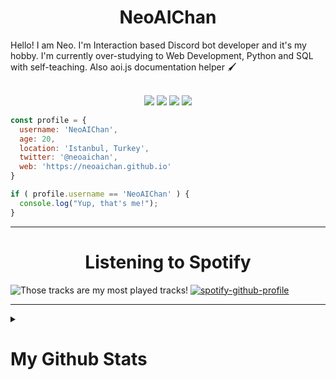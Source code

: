 <h1 align="center">
  <b>NeoAIChan</b>
</h1>

<p>Hello! I am Neo. I'm Interaction based Discord bot developer and it's my hobby. I'm currently over-studying to Web Development, Python and SQL with self-teaching. Also aoi.js documentation helper 🖌</p>

<br>

<div align="center">
  <img src="https://img.shields.io/badge/-HTML-F06529?style=for-the-badge&logo=html5&logoColor=F06529&labelColor=282828">
  <img src="https://img.shields.io/badge/-CSS-2965F1?style=for-the-badge&logo=css3&logoColor=2965F1&labelColor=282828">
  <img src="https://img.shields.io/badge/-Javascript-F0DB4F?style=for-the-badge&logo=javascript&logoColor=F0DB4F&labelColor=282828">
  <img src="https://img.shields.io/badge/-Python-FFE873?style=for-the-badge&logo=python&logoColor=FFE873&labelColor=282828">
</div>

```javascript
const profile = {
  username: 'NeoAIChan',
  age: 20,
  location: 'Istanbul, Turkey',
  twitter: '@neoaichan',
  web: 'https://neoaichan.github.io'
}

if ( profile.username == 'NeoAIChan' ) {
  console.log("Yup, that's me!");
}
```
<hr>

<h1 align="center">
  <b>Listening to Spotify</b>
</h1>

![Those tracks are my most played tracks!](https://spotify-recently-played-readme.vercel.app/api?user=21tzlvnjjxoiakmtssmu7mbqi)
[![spotify-github-profile](https://spotify-github-profile.vercel.app/api/view?uid=21tzlvnjjxoiakmtssmu7mbqi&cover_image=true&theme=default&bar_color=f0b2d6&bar_color_cover=true)](https://spotify-github-profile.vercel.app/api/view?uid=21tzlvnjjxoiakmtssmu7mbqi&redirect=true)

<hr>

<details>
  
  <summary><h1>My Github Stats</h1></summary>
  
<img height="140px" src="https://github-readme-stats.vercel.app/api?username=Neodevils&show_icons=true&locale=en&theme=github_dark"/>
<img src="https://github-readme-stats.vercel.app/api/top-langs/?username=Neodevils&layout=compact&show_icons=true&locale=en&theme=github_dark"/>
<img src="https://github-readme-stats.vercel.app/api/pin/?username=data-devils&repo=basito-js&show_icons=true&locale=en&theme=github_dark"/>
<img src="https://github-readme-stats.vercel.app/api/pin/?username=Neodevils&repo=texas&show_icons=true&locale=en&theme=github_dark"/>
</details>
